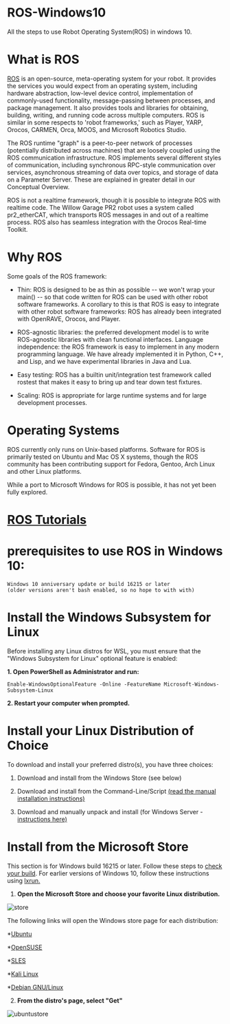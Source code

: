 # ROS-Windows10
All the steps to use Robot Operating System(ROS) in windows 10. 

# What is ROS
[ROS](http://wiki.ros.org/ROS/Introduction) is an open-source, meta-operating system for your robot. It provides the services you would expect from an operating system, including hardware abstraction, low-level device control, implementation of commonly-used functionality, message-passing between processes, and package management. It also provides tools and libraries for obtaining, building, writing, and running code across multiple computers. ROS is similar in some respects to 'robot frameworks,' such as Player, YARP, Orocos, CARMEN, Orca, MOOS, and Microsoft Robotics Studio.

The ROS runtime "graph" is a peer-to-peer network of processes (potentially distributed across machines) that are loosely coupled using the ROS communication infrastructure. ROS implements several different styles of communication, including synchronous RPC-style communication over services, asynchronous streaming of data over topics, and storage of data on a Parameter Server. These are explained in greater detail in our Conceptual Overview.

ROS is not a realtime framework, though it is possible to integrate ROS with realtime code. The Willow Garage PR2 robot uses a system called pr2_etherCAT, which transports ROS messages in and out of a realtime process. ROS also has seamless integration with the Orocos Real-time Toolkit.

# Why ROS 

Some goals of the ROS framework:

* Thin: ROS is designed to be as thin as possible -- we won't wrap your main() -- so that code written for ROS can be used with other robot software frameworks. A corollary to this is that ROS is easy to integrate with other robot software frameworks: ROS has already been integrated with OpenRAVE, Orocos, and Player.

* ROS-agnostic libraries: the preferred development model is to write ROS-agnostic libraries with clean functional interfaces.
Language independence: the ROS framework is easy to implement in any modern programming language. We have already implemented it in Python, C++, and Lisp, and we have experimental libraries in Java and Lua.

* Easy testing: ROS has a builtin unit/integration test framework called rostest that makes it easy to bring up and tear down test fixtures.

* Scaling: ROS is appropriate for large runtime systems and for large development processes.

# Operating Systems
ROS currently only runs on Unix-based platforms. Software for ROS is primarily tested on Ubuntu and Mac OS X systems, though the ROS community has been contributing support for Fedora, Gentoo, Arch Linux and other Linux platforms.

While a port to Microsoft Windows for ROS is possible, it has not yet been fully explored. 

# [ROS Tutorials](http://wiki.ros.org/ROS/Tutorials)

# prerequisites to use ROS in Windows 10:
```
Windows 10 anniversary update or build 16215 or later 
(older versions aren't bash enabled, so no hope to with with)
```

# Install the Windows Subsystem for Linux
Before installing any Linux distros for WSL, you must ensure that the "Windows Subsystem for Linux" optional feature is enabled:

**1. Open PowerShell as Administrator and run:**
```
Enable-WindowsOptionalFeature -Online -FeatureName Microsoft-Windows-Subsystem-Linux
```
**2. Restart your computer when prompted.**

# Install your Linux Distribution of Choice
To download and install your preferred distro(s), you have three choices:

1. Download and install from the Windows Store (see below)

2. Download and install from the Command-Line/Script [(read the manual installation instructions)](https://docs.microsoft.com/en-us/windows/wsl/install-manual)

3. Download and manually unpack and install (for Windows Server - [instructions here)](https://docs.microsoft.com/en-us/windows/wsl/install-on-server)


# Install from the Microsoft Store

This section is for Windows build 16215 or later. 
Follow these steps to [check your build](https://docs.microsoft.com/en-us/windows/wsl/troubleshooting#check-your-build-number). 
For earlier versions of Windows 10, follow these instructions using [lxrun.](https://docs.microsoft.com/en-us/windows/wsl/install-win10#for-anniversary-update-and-creators-update-install-using-lxrun)

1. **Open the Microsoft Store and choose your favorite Linux distribution.**

![store](https://user-images.githubusercontent.com/18008644/43679334-6cc56a0a-9845-11e8-939b-26542fee0abb.png)

The following links will open the Windows store page for each distribution:

*[Ubuntu](https://www.microsoft.com/en-bd/p/ubuntu/9nblggh4msv6?rtc=1)

*[OpenSUSE](https://www.microsoft.com/en-bd/p/opensuse-leap-42/9njvjts82tjx?rtc=1)

*[SLES](https://www.microsoft.com/en-bd/p/suse-linux-enterprise-server-12/9p32mwbh6cns?rtc=1)

*[Kali Linux](https://www.microsoft.com/en-bd/p/kali-linux/9pkr34tncv07?rtc=1)

*[Debian GNU/Linux](https://www.microsoft.com/en-bd/p/debian-gnu-linux/9msvkqc78pk6?rtc=1)



2. **From the distro's page, select "Get"**

![ubuntustore](https://user-images.githubusercontent.com/18008644/43679426-de0bf610-9846-11e8-93f9-e4e4bb68e7ac.png)




